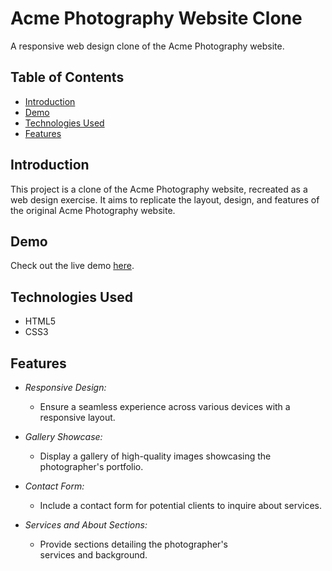 # Acme Photography Website Clone

A responsive web design clone of the Acme Photography website.

## Table of Contents
- [Introduction](#introduction)
- [Demo](#demo)
- [Technologies Used](#technologies-used)
- [Features](#features)

## Introduction

This project is a clone of the Acme Photography website, recreated as a web design exercise. It aims to replicate the layout, design, and features of the original Acme Photography website.

## Demo

Check out the live demo [here](https://classy-x.github.io/Acme-clone.github.io/index.html).

## Technologies Used

- HTML5
- CSS3

## Features

- *Responsive Design:*
  - Ensure a seamless experience across various devices with a responsive layout.

- *Gallery Showcase:*
  - Display a gallery of high-quality images showcasing the photographer's portfolio.

- *Contact Form:*
  - Include a contact form for potential clients to inquire about services.

- *Services and About Sections:*
  - Provide sections detailing the photographer's services and background.
